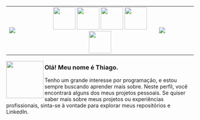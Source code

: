 <table>
    <tr>
        <td width="20%">
            <img src="https://media.tenor.com/5ry-200hErMAAAAd/hacker-hacker-man.gif">
        </td>
        <td width="60%" align="center">
            <code><img src="https://cdn.jsdelivr.net/gh/devicons/devicon/icons/java/java-original.svg" width="60" /></code>
            <code><img src="https://cdn.jsdelivr.net/gh/devicons/devicon/icons/html5/html5-original.svg" width="60" /></code>
            <code><img src="https://cdn.jsdelivr.net/gh/devicons/devicon/icons/css3/css3-original.svg" width="60" /></code>
            <code><img src="https://cdn.jsdelivr.net/gh/devicons/devicon/icons/javascript/javascript-original.svg" width="60" /></code>
            <code><img src="https://cdn.jsdelivr.net/gh/devicons/devicon/icons/git/git-original.svg" width="60" /></code>
        </td>
        <td width="20%">
            <img src="https://media.tenor.com/5ry-200hErMAAAAd/hacker-hacker-man.gif">
        </td>
    </tr>
</table>

<img align="left" src="https://github.githubassets.com/images/mona-loading-dark.gif" width="100">

### Olá! Meu nome é Thiago.

Tenho um grande interesse por programação, e estou sempre buscando aprender mais sobre. Neste perfil, você encontrará alguns dos meus projetos pessoais. Se quiser saber mais sobre meus projetos ou experiências profissionais, sinta-se à vontade para explorar meus repositórios e LinkedIn.


